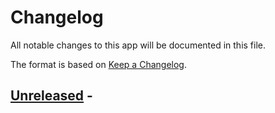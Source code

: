 # Changelog

All notable changes to this app will be documented in this file.

The format is based on [Keep a Changelog](http://keepachangelog.com/en/1.0.0/).

## [Unreleased] -




[Unreleased]: https://github.com/owncloud/files_texteditor/compare/v2.6.1...master
[2.2.1]: https://github.com/owncloud/files_texteditor/compare/v2.2...v2.2.1
